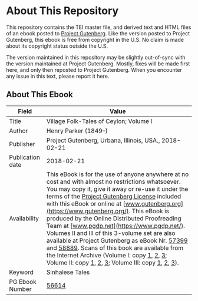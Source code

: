# About This Repository

This repository contains the TEI master file, and derived text and HTML files of an ebook posted to [Project Gutenberg](https://www.gutenberg.org/). Like the version posted to Project Gutenberg, this ebook is free from copyright in the U.S. No claim is made about its copyright status outside the U.S.

The version maintained in this repository may be slightly out-of-sync with the version maintained at Project Gutenberg. Mostly, fixes will be made first here, and only then reposted to Project Gutenberg. When you encounter any issue in this text, please report it here.

## About This Ebook

| Field | Value |
| ----- | ----- |
| Title | Village Folk-Tales of Ceylon; Volume I |
| Author | Henry Parker (1849–) |
| Publisher | Project Gutenberg, Urbana, Illinois, USA., 2018-02-21 |
| Publication date | 2018-02-21 |
| Availability | This eBook is for the use of anyone anywhere at no cost and with almost no restrictions whatsoever. You may copy it, give it away or re-use it under the terms of the [Project Gutenberg License](https://www.gutenberg.org/license) included with this eBook or online at [www.gutenberg.org](https://www.gutenberg.org/). This eBook is produced by the Online Distributed Proofreading Team at [www.pgdp.net](https://www.pgdp.net/). Volumes II and III of this 3-volume set are also available at Project Gutenberg as eBook Nr. [57399](https://www.gutenberg.org/ebooks/57399) and [58889](https://www.gutenberg.org/ebooks/58889). Scans of this book are available from the Internet Archive (Volume I: copy [1](https://archive.org/details/cu31924070625805), [2](https://archive.org/details/VillageFolk-talesOfCeylonV.1), [3](https://archive.org/details/in.ernet.dli.2015.506872); Volume II: copy [1](https://archive.org/details/cu31924070625821), [2](https://archive.org/details/VillageFolk-talesOfCeylonV.2), [3](https://archive.org/details/in.ernet.dli.2015.506873); Volume III: copy [1](https://archive.org/details/cu31924070625813), [2](https://archive.org/details/VillageFolk-talesOfCeylonV.3), [3](https://archive.org/details/in.ernet.dli.2015.506874)). |
| Keyword | Sinhalese Tales |
| PG Ebook Number | [56614](https://www.gutenberg.org/ebooks/56614) |
